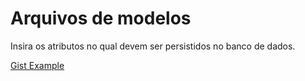 # Arquivos de modelos

Insira os atributos no qual devem ser persistidos no banco de dados.

[Gist Example](https://gist.github.com/tiagodurante/b8039b785eac3004e84516478a8d2c8a)
